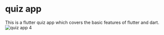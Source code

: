 # quiz app

This is a flutter quiz app which covers the basic features of flutter and dart.
![quiz app 4](https://user-images.githubusercontent.com/116510605/216744019-cc7973f4-cb8b-491c-a6f4-6552d3a336c6.jpg)


